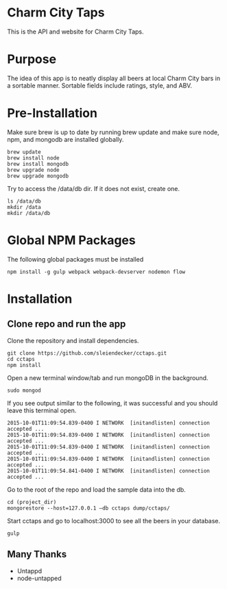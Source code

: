 # Charm City Taps
This is the API and website for Charm City Taps.

# Purpose
The idea of this app is to neatly display all beers at local Charm City bars in a sortable manner.
Sortable fields include ratings, style, and ABV.


# Pre-Installation
Make sure brew is up to date by running brew update and make sure node, npm, and mongodb are installed globally.
```unix
brew update
brew install node
brew install mongodb
brew upgrade node
brew upgrade mongodb
```

Try to access the /data/db dir. If it does not exist, create one.
 ```unix
 ls /data/db
 mkdir /data
 mkdir /data/db
 ```

# Global NPM Packages
The following global packages must be installed
```unix
npm install -g gulp webpack webpack-devserver nodemon flow
```

# Installation

## Clone repo and run the app
Clone the repository and install dependencies.
```unix
git clone https://github.com/sleiendecker/cctaps.git
cd cctaps
npm install
```
Open a new terminal window/tab and run mongoDB in the background.
```unix
sudo mongod
```

If you see output similar to the following, it was successful and you should leave this terminal open.
```unix
2015-10-01T11:09:54.839-0400 I NETWORK  [initandlisten] connection accepted ...
2015-10-01T11:09:54.839-0400 I NETWORK  [initandlisten] connection accepted ...
2015-10-01T11:09:54.839-0400 I NETWORK  [initandlisten] connection accepted ...
2015-10-01T11:09:54.839-0400 I NETWORK  [initandlisten] connection accepted ...
2015-10-01T11:09:54.841-0400 I NETWORK  [initandlisten] connection accepted ...
```

Go to the root of the repo and load the sample data into the db.
```unix
cd (project_dir)
mongorestore --host=127.0.0.1 —db cctaps dump/cctaps/
```
Start cctaps and go to localhost:3000 to see all the beers in your database.
```unix
gulp
```


## Many Thanks
* Untappd
* node-untapped
